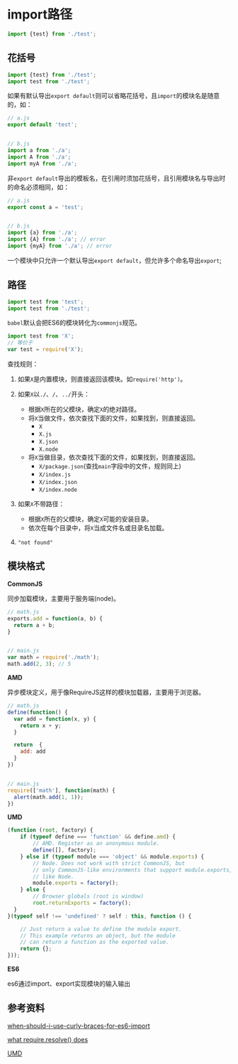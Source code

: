 # import路径
<!-- author:lingke.wang@mljr.com -->
``` js
import {test} from './test';
```


## 花括号
``` js
import {test} from './test';
import test from './test';
```


如果有默认导出`export default`则可以省略花括号，且`import`的模块名是随意的，如：

``` js
// a.js
export default 'test';


// b.js
import a from './a';
import A from './a';
import myA from './a';

```

非`export default`导出的模板名，在引用时须加花括号，且引用模块名与导出时的命名必须相同，如：

``` js
// a.js
export const a = 'test';


// b.js
import {a} from './a';
import {A} from './a'; // error
import {myA} from './a'; // error

```

一个模块中只允许一个默认导出`export default`，但允许多个命名导出`export`;




## 路径

``` js
import test from 'test';
import test from './test';
```

`babel`默认会把ES6的模块转化为`commonjs`规范。

``` js
import test from 'X';
// 等价于
var test = require('X');
```

查找规则：

1. 如果`X`是内置模块，则直接返回该模块。如`require('http')`。

2. 如果`X`以`./`、`/`、`../`开头：
    * 根据`X`所在的父模块，确定`X`的绝对路径。
    * 将`X`当做文件，依次查找下面的文件，如果找到，则直接返回。
        - `X`
        - `X.js`
        - `X.json`
        - `X.node`
    * 将`X`当做目录，依次查找下面的文件，如果找到，则直接返回。
        - `X/package.json`(查找`main`字段中的文件，规则同上)
        - `X/index.js`
        - `X/index.json`
        - `X/index.node`

3. 如果`X`不带路径：
    * 根据`X`所在的父模块，确定`X`可能的安装目录。
    * 依次在每个目录中，将`X`当成文件名或目录名加载。

4. `"not found"`



## 模块格式

**CommonJS**

同步加载模块，主要用于服务端(node)。

``` js
// math.js
exports.add = function(a, b) {
  return a + b;
}


// main.js
var math = require('./math');
math.add(2, 3); // 5

```

**AMD**

异步模块定义，用于像RequireJS这样的模块加载器，主要用于浏览器。
``` js
// math.js
define(function() {
  var add = function(x, y) {
    return x + y;
  }

  return  {
    add: add
  }
})


// main.js
require(['math'], function(math) {
  alert(math.add(1, 1));
})
```


**UMD**

``` js
(function (root, factory) {
    if (typeof define === 'function' && define.amd) {
        // AMD. Register as an anonymous module.
        define([], factory);
    } else if (typeof module === 'object' && module.exports) {
        // Node. Does not work with strict CommonJS, but
        // only CommonJS-like environments that support module.exports,
        // like Node.
        module.exports = factory();
    } else {
        // Browser globals (root is window)
        root.returnExports = factory();
  }
}(typeof self !== 'undefined' ? self : this, function () {

    // Just return a value to define the module export.
    // This example returns an object, but the module
    // can return a function as the exported value.
    return {};
}));
```

**ES6**

es6通过import、export实现模块的输入输出





## 参考资料

[when-should-i-use-curly-braces-for-es6-import](https://stackoverflow.com/questions/36795819/when-should-i-use-curly-braces-for-es6-import/36796281#36796281)


[what require.resolve() does](https://nodejs.org/api/modules.html#modules_all_together)

[UMD](https://github.com/umdjs/umd)

